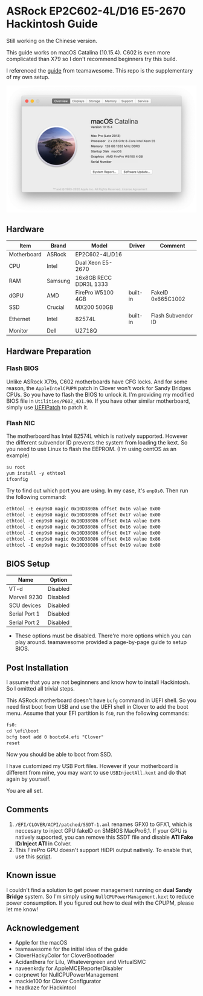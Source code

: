 # ASRock  EP2C602-4L/D16 E5-2670 Hackintosh Guide
Still working on the Chinese version.

This guide works on macOS Catalina (10.15.4). C602 is even more complicated than X79 so I don't recommend beginners try this build.

I referenced the [guide](https://www.tonymacx86.com/threads/guide-asrock-rack-ep2c602.289060/) from teamawesome. This repo is the supplementary of my own setup.

![image](Screenshot_en-us.png)

## Hardware
| Item | Brand | Model | Driver | Comment |
|-----|-----|-----|-----|-----|
| Motherboard | ASRock | EP2C602-4L/D16 | | |
| CPU | Intel | Dual Xeon E5-2670 | | |
| RAM | Samsung | 16x8GB RECC DDR3L 1333 | | |
| dGPU | AMD | FirePro W5100 4GB | built-in | FakeID 0x665C1002 |
| SSD | Crucial | MX200 500GB | | |
| Ethernet | Intel | 82574L | built-in | Flash Subvendor ID|
| Monitor | Dell | U2718Q | | |

## Hardware Preparation
### Flash BIOS
Unlike ASRock X79s, C602 motherboards have CFG locks. And for some reason, the `AppleIntelCPUPM` patch in Clover won't work for Sandy Bridges CPUs. So you have to flash the BIOS to unlock it. I'm providing my modified BIOS file in `Utilities/P602_4D1.90`. If you have other similar motherboard, simply use [UEFIPatch](https://github.com/LongSoft/UEFITool/releases) to patch it.
### Flash NIC
The motherboard has Intel 82574L which is natively supported. However the different subvendor ID prevents the system from loading the kext. So you need to use Linux to flash the EEPROM. (I'm using centOS as an example)
```
su root
yum install -y ethtool
ifconfig
```
Try to find out which port you are using. In my case, it's `enp9s0`. Then run the following command:
```
ethtool -E enp9s0 magic 0x10D38086 offset 0x16 value 0x00
ethtool -E enp9s0 magic 0x10D38086 offset 0x17 value 0x00
ethtool -E enp9s0 magic 0x10D38086 offset 0x1A value 0xF6
ethtool -E enp9s0 magic 0x10D38086 offset 0x16 value 0x00
ethtool -E enp9s0 magic 0x10D38086 offset 0x17 value 0x00
ethtool -E enp9s0 magic 0x10D38086 offset 0x18 value 0x86
ethtool -E enp9s0 magic 0x10D38086 offset 0x19 value 0x80
```
## BIOS Setup
| Name | Option |
| --- | --- |
| VT-d | Disabled |
| Marvell 9230 | Disabled |
| SCU devices | Disabled |
| Serial Port 1 | Disabled |
| Serial Port 2 | Disabled |

* These options must be disabled. There're more options which you can play around. teamawesome provided a page-by-page guide to setup BIOS.
## Post Installation
I assume that you are not beginnners and know how to install Hackintosh. So I omitted all trivial steps.

This ASRock motherboard doesn't have `bcfg` command in UEFI shell. So you need first boot from USB and use the UEFI shell in Clover to add the boot menu. Assume that your EFI partition is `fs0`, run the following commands:
```
fs0:
cd \efi\boot
bcfg boot add 0 bootx64.efi "Clover"
reset
```
Now you should be able to boot from SSD.

I have customized my USB Port files. However if your motherboard is different from mine, you may want to use `USBInjectAll.kext` and do that again by yourself.

You are all set.

## Comments
1. `/EFI/CLOVER/ACPI/patched/SSDT-1.aml` renames GFX0 to GFX1, which is neccesary to inject GPU fakeID on SMBIOS MacPro6,1. If your GPU is natively supoorted, you can remove this SSDT file and disable **ATI Fake ID**/**Inject ATI** in Colver.
2. This FirePro GPU doesn't support HiDPI output natively. To enable that, use this [script](https://github.com/xzhih/one-key-hidpi).
## Known issue
I couldn't find a solution to get power management running on **dual Sandy Bridge** system. So I'm simply using `NullCPUPowerManagement.kext` to reduce power consumption. If you figured out how to deal with the CPUPM, please let me know!
## Acknowledgement
- Apple for the macOS
- teamawesome for the initial idea of the guide
- CloverHackyColor for CloverBootloader
- Acidanthera for Lilu, Whatevergreen and VirtualSMC
- naveenkrdy for AppleMCEReporterDisabler
- corpnewt for NullCPUPowerManagement
- mackie100 for Clover Configurator
- headkaze for Hackintool
